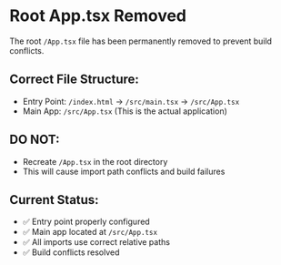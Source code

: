 # Root App.tsx Removed

The root `/App.tsx` file has been permanently removed to prevent build conflicts.

## Correct File Structure:
- Entry Point: `/index.html` → `/src/main.tsx` → `/src/App.tsx`
- Main App: `/src/App.tsx` (This is the actual application)

## DO NOT:
- Recreate `/App.tsx` in the root directory
- This will cause import path conflicts and build failures

## Current Status:
- ✅ Entry point properly configured
- ✅ Main app located at `/src/App.tsx`
- ✅ All imports use correct relative paths
- ✅ Build conflicts resolved
